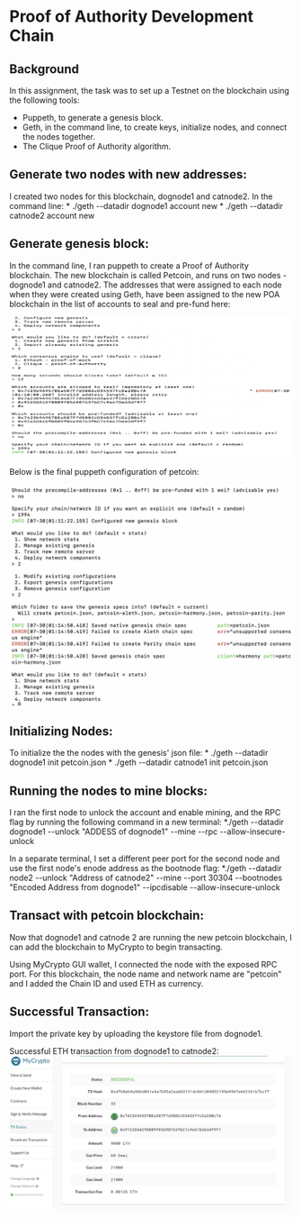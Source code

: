 # Proof of Authority Development Chain

## Background
In this assignment, the task was to set up a Testnet on the blockchain using the following tools:
- Puppeth, to generate a genesis block.
- Geth, in the command line, to create keys, initialize nodes, and connect the nodes together.
- The Clique Proof of Authority algorithm.

## Generate two nodes with new addresses:
I created two nodes for this blockchain, dognode1 and catnode2.
In the command line:
    * ./geth --datadir dognode1 account new
    * ./geth --datadir catnode2 account new


## Generate genesis block:
In the command line, I ran puppeth to create a Proof of Authority blockchain. The new blockchain is called Petcoin, and runs on two nodes - dognode1 and catnode2. 
The addresses that were assigned to each node when they were created using Geth, have been assigned to the new POA blockchain in the list of accounts to seal and pre-fund here:

<img src="screenshots/petcoin_configuration.png" width="500" height="250">

Below is the final puppeth configuration of petcoin:

![alt text](screenshots/petcoin_configuration2.png)

## Initializing Nodes:
To initialize the the nodes with the genesis' json file:
    * ./geth --datadir dognode1 init petcoin.json
    * ./geth --datadir catnode1 init petcoin.json

## Running the nodes to mine blocks:
I ran the first node to unlock the account and enable mining, and the RPC flag by running the following command in a new terminal:
    *./geth --datadir dognode1 --unlock "ADDESS of dognode1" --mine --rpc --allow-insecure-unlock

In a separate terminal, I set a different peer port for the second node and use the first node's enode address as the bootnode flag:
    *./geth --datadir node2 --unlock "Address of catnode2" --mine --port 30304 --bootnodes "Encoded Address from dognode1" --ipcdisable --allow-insecure-unlock

## Transact with petcoin blockchain:
Now that dognode1 and catnode 2 are running the new petcoin blockchain, I can add the blockchain to MyCrypto to begin transacting.

Using MyCrypto GUI wallet, I connected the node with the exposed RPC port. For this blockchain, the node name and network name are "petcoin" and I added the Chain ID and used ETH as currency.

## Successful Transaction:

Import the private key by uploading the keystore file from dognode1.

Successful ETH transaction from dognode1 to catnode2:
![alt text](https://github.com/WillyFeid/18_Blockchain/blob/main/screenshots/Successful%20Transaction.png)



